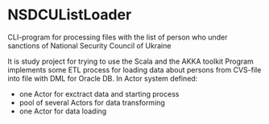 # NSDCUListLoader
CLI-program for processing files with the list of person who under sanctions of National Security Council of Ukraine

It is study project for trying to use the Scala and the AKKA toolkit
Program implements some ETL process for loading data about persons from CVS-file into file with DML for Oracle DB.
In Actor system defined:
* one Actor for exctract data and starting process
* pool of several Actors for data transforming
* one Actor for data loading
